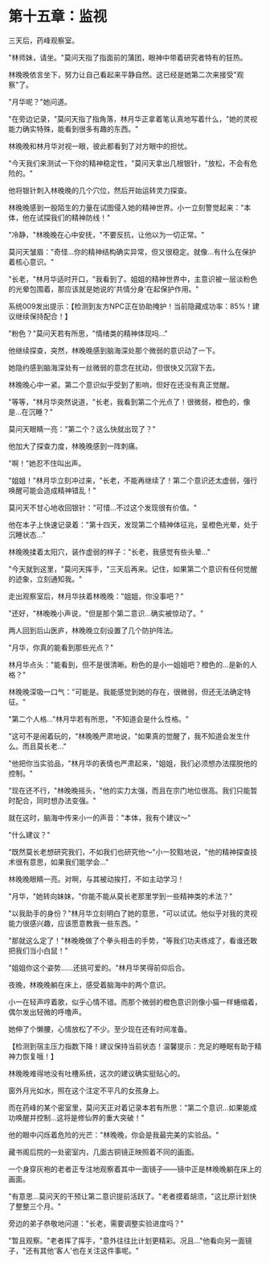 # 第十五章：监视

三天后，药峰观察室。

"林师妹，请坐。"莫问天指了指面前的蒲团，眼神中带着研究者特有的狂热。

林晚晚依言坐下，努力让自己看起来平静自然。这已经是她第二次来接受"观察"了。

"月华呢？"她问道。

"在旁边记录，"莫问天指了指角落，林月华正拿着笔认真地写着什么，"她的灵视能力确实特殊，能看到很多有趣的东西。"

林晚晚和林月华对视一眼，彼此都看到了对方眼中的担忧。

"今天我们来测试一下你的精神稳定性，"莫问天拿出几根银针，"放松，不会有危险的。"

他将银针刺入林晚晚的几个穴位，然后开始运转灵力探查。

林晚晚感到一股陌生的力量在试图侵入她的精神世界。小一立刻警觉起来："本体，他在试探我们的精神防线！"

"冷静，"林晚晚在心中安抚，"不要反抗，让他以为一切正常。"

莫问天皱眉："奇怪...你的精神结构确实异常，但又很稳定。就像...有什么在保护着核心意识。"

"长老，"林月华适时开口，"我看到了。姐姐的精神世界中，主意识被一层淡粉色的光晕包围着，那应该就是她说的'共情分身'在起保护作用。"

系统009发出提示：【检测到友方NPC正在协助掩护！当前隐藏成功率：85%！建议继续保持配合！】

"粉色？"莫问天若有所思，"情绪类的精神体现吗..."

他继续探查，突然，林晚晚感到脑海深处那个微弱的意识动了一下。

她隐约感到脑海深处有一丝微弱的意念在扰动，但很快又沉寂下去。

林晚晚心中一紧。第二个意识似乎受到了影响，但好在还没有真正觉醒。

"等等，"林月华突然说道，"长老，我看到第二个光点了！很微弱，橙色的，像是...在沉睡？"

莫问天眼睛一亮："第二个？这么快就出现了？"

他加大了探查力度，林晚晚感到一阵刺痛。

"啊！"她忍不住叫出声。

"姐姐！"林月华立刻冲过来，"长老，不能再继续了！第二个意识还太虚弱，强行唤醒可能会造成精神错乱！"

莫问天不甘心地收回银针："可惜...不过这个发现很有价值。"

他在本子上快速记录着："第十四天，发现第二个精神体征兆，呈橙色光晕，处于沉睡状态..."

林晚晚揉着太阳穴，装作虚弱的样子："长老，我感觉有些头晕..."

"今天就到这里，"莫问天挥手，"三天后再来。记住，如果第二个意识有任何觉醒的迹象，立刻通知我。"

走出观察室后，林月华扶着林晚晚："姐姐，你没事吧？"

"还好，"林晚晚小声说，"但是那个第二意识...确实被惊动了。"

两人回到后山医庐，林晚晚立刻设置了几个防护阵法。

"月华，你真的能看到那些光点？"

林月华点头："能看到，但不是很清晰。粉色的是小一姐姐吧？橙色的...是新的人格？"

林晚晚深吸一口气："可能是。我能感觉到她的存在，很微弱，但还无法确定特征。"

"第二个人格..."林月华若有所思，"不知道会是什么性格。"

"这可不是闹着玩的，"林晚晚严肃地说，"如果真的觉醒了，我不知道会发生什么。而且莫长老..."

"他把你当实验品，"林月华的表情也严肃起来，"姐姐，我们必须想办法摆脱他的控制。"

"现在还不行，"林晚晚摇头，"他的实力太强，而且在宗门地位很高。我们只能暂时配合，同时想办法变强。"

就在这时，脑海中传来小一的声音："本体，我有个建议～"

"什么建议？"

"既然莫长老想研究我们，不如我们也研究他～"小一狡黠地说，"他的精神探查技术很有意思，如果我们能学会..."

林晚晚眼睛一亮。对啊，与其被动挨打，不如主动学习！

"月华，"她转向妹妹，"你能不能从莫长老那里学到一些精神类的术法？"

"以我助手的身份？"林月华立刻明白了她的意思，"可以试试。他似乎对我的灵视能力很感兴趣，应该愿意教我一些东西。"

"那就这么定了！"林晚晚做了个拳头相击的手势，"等我们功夫练成了，看谁还敢把我们当小白鼠！"

"姐姐你这个姿势……还挑可爱的。"林月华笑得前仰后合。

夜晚，林晚晚躺在床上，感受着脑海中的两个意识。

小一在轻声哼着歌，似乎心情不错。而那个微弱的橙色意识则像小猫一样蜷缩着，偶尔发出轻微的呼噜声。

她伸了个懒腰，心情放松了不少。至少现在还有时间准备。

【检测到宿主压力指数下降！建议保持当前状态！温馨提示：充足的睡眠有助于精神力恢复哦！】

林晚晚难得地没有吐槽系统，这次的建议确实挺贴心的。

窗外月光如水，照在这个注定不平凡的女孩身上。

而在药峰的某个密室里，莫问天正对着记录本若有所思："第二个意识...如果能成功唤醒并控制...这将是修仙界的重大突破！"

他的眼中闪烁着危险的光芒："林晚晚，你会是我最完美的实验品。"

藏书阁后院的一处密室内，几面古铜镜正映照着不同的画面。

一个身穿灰袍的老者正专注地观察着其中一面镜子——镜中正是林晚晚躺在床上的画面。

"有意思...莫问天的干预让第二意识提前活跃了。"老者摸着胡须，"这比原计划快了整整三个月。"

旁边的弟子恭敬地问道："长老，需要调整实验进度吗？"

"暂且观察。"老者挥了挥手，"意外往往比计划更精彩。况且..."他看向另一面镜子，"还有其他'客人'也在关注这件事呢。"